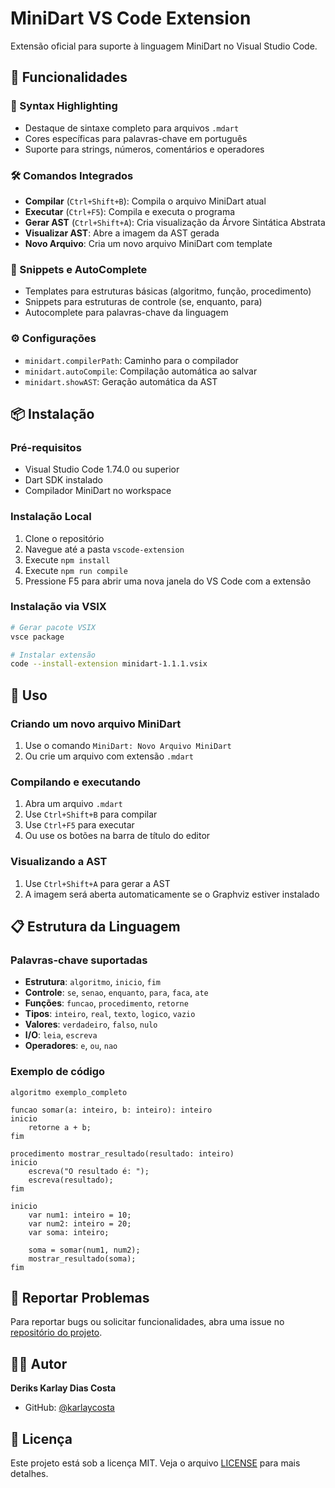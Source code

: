 # MiniDart VS Code Extension

Extensão oficial para suporte à linguagem MiniDart no Visual Studio Code.

## 🚀 Funcionalidades

### 🎨 Syntax Highlighting
- Destaque de sintaxe completo para arquivos `.mdart`
- Cores específicas para palavras-chave em português
- Suporte para strings, números, comentários e operadores

### 🛠️ Comandos Integrados
- **Compilar** (`Ctrl+Shift+B`): Compila o arquivo MiniDart atual
- **Executar** (`Ctrl+F5`): Compila e executa o programa
- **Gerar AST** (`Ctrl+Shift+A`): Cria visualização da Árvore Sintática Abstrata
- **Visualizar AST**: Abre a imagem da AST gerada
- **Novo Arquivo**: Cria um novo arquivo MiniDart com template

### 📝 Snippets e AutoComplete
- Templates para estruturas básicas (algoritmo, função, procedimento)
- Snippets para estruturas de controle (se, enquanto, para)
- Autocomplete para palavras-chave da linguagem

### ⚙️ Configurações
- `minidart.compilerPath`: Caminho para o compilador
- `minidart.autoCompile`: Compilação automática ao salvar
- `minidart.showAST`: Geração automática da AST

## 📦 Instalação

### Pré-requisitos
- Visual Studio Code 1.74.0 ou superior
- Dart SDK instalado
- Compilador MiniDart no workspace

### Instalação Local
1. Clone o repositório
2. Navegue até a pasta `vscode-extension`
3. Execute `npm install`
4. Execute `npm run compile`
5. Pressione F5 para abrir uma nova janela do VS Code com a extensão

### Instalação via VSIX
```bash
# Gerar pacote VSIX
vsce package

# Instalar extensão
code --install-extension minidart-1.1.1.vsix
```

## 🔧 Uso

### Criando um novo arquivo MiniDart
1. Use o comando `MiniDart: Novo Arquivo MiniDart`
2. Ou crie um arquivo com extensão `.mdart`

### Compilando e executando
1. Abra um arquivo `.mdart`
2. Use `Ctrl+Shift+B` para compilar
3. Use `Ctrl+F5` para executar
4. Ou use os botões na barra de título do editor

### Visualizando a AST
1. Use `Ctrl+Shift+A` para gerar a AST
2. A imagem será aberta automaticamente se o Graphviz estiver instalado

## 📋 Estrutura da Linguagem

### Palavras-chave suportadas
- **Estrutura**: `algoritmo`, `inicio`, `fim`
- **Controle**: `se`, `senao`, `enquanto`, `para`, `faca`, `ate`
- **Funções**: `funcao`, `procedimento`, `retorne`
- **Tipos**: `inteiro`, `real`, `texto`, `logico`, `vazio`
- **Valores**: `verdadeiro`, `falso`, `nulo`
- **I/O**: `leia`, `escreva`
- **Operadores**: `e`, `ou`, `nao`

### Exemplo de código
```minidart
algoritmo exemplo_completo

funcao somar(a: inteiro, b: inteiro): inteiro
inicio
    retorne a + b;
fim

procedimento mostrar_resultado(resultado: inteiro)
inicio
    escreva("O resultado é: ");
    escreva(resultado);
fim

inicio
    var num1: inteiro = 10;
    var num2: inteiro = 20;
    var soma: inteiro;
    
    soma = somar(num1, num2);
    mostrar_resultado(soma);
fim
```

## 🐛 Reportar Problemas

Para reportar bugs ou solicitar funcionalidades, abra uma issue no [repositório do projeto](https://github.com/karlaycosta/minidart_compiler).

## 👨‍💻 Autor

**Deriks Karlay Dias Costa**
- GitHub: [@karlaycosta](https://github.com/karlaycosta)

## 📄 Licença

Este projeto está sob a licença MIT. Veja o arquivo [LICENSE](../LICENSE) para mais detalhes.
